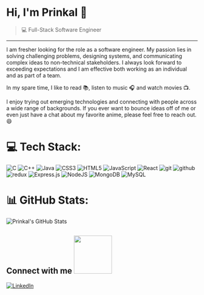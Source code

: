 # Hi, I'm Prinkal 👋

>  💻 Full-Stack Software Engineer 


---

I am fresher looking for the role as a software engineer.
My passion lies in solving challenging problems, designing systems, and communicating complex ideas to non-technical stakeholders.
I always look forward to exceeding expectations and I am effective both working as an individual and as part of a team.

In my spare time, I like to read :books:, listen to music :headphones: and watch movies :tv:.

I enjoy trying out emerging technologies and connecting with people across a wide range of backgrounds. 
If you ever want to bounce ideas off of me or even just have a chat about my favorite anime, please feel free to reach out. 😄

# 💻 Tech Stack:
![C](https://img.shields.io/badge/c-%2300599C.svg?style=for-the-badge&logo=c&logoColor=white) ![C++](https://img.shields.io/badge/c++-%2300599C.svg?style=for-the-badge&logo=c%2B%2B&logoColor=white) ![Java](https://img.shields.io/badge/java-%23ED8B00.svg?style=for-the-badge&logo=java&logoColor=white) ![CSS3](https://img.shields.io/badge/css3-%231572B6.svg?style=for-the-badge&logo=css3&logoColor=white) ![HTML5](https://img.shields.io/badge/html5-%23E34F26.svg?style=for-the-badge&logo=html5&logoColor=white) ![JavaScript](https://img.shields.io/badge/javascript-%23323330.svg?style=for-the-badge&logo=javascript&logoColor=%23F7DF1E) ![React](https://img.shields.io/badge/react-%2320232a.svg?style=for-the-badge&logo=react&logoColor=%2361DAFB) <img src="https://img.shields.io/badge/Git-f44d27?style=for-the-badge&logo=git&logoColor=white" alt="git" />  <img src="https://img.shields.io/badge/GitHub-100000?style=for-the-badge&logo=github&logoColor=white" alt="github" />  <img src="https://img.shields.io/badge/Redux-593D88?style=for-the-badge&logo=redux&logoColor=white" alt="redux" />  ![Express.js](https://img.shields.io/badge/express.js-%23404d59.svg?style=for-the-badge&logo=express&logoColor=%2361DAFB) ![NodeJS](https://img.shields.io/badge/node.js-6DA55F?style=for-the-badge&logo=node.js&logoColor=white) ![MongoDB](https://img.shields.io/badge/MongoDB-%234ea94b.svg?style=for-the-badge&logo=mongodb&logoColor=white) ![MySQL](https://img.shields.io/badge/mysql-%2300f.svg?style=for-the-badge&logo=mysql&logoColor=white) 

# 📊 GitHub Stats:

![Prinkal's GitHub Stats](https://github-readme-stats.vercel.app/api?username=Prinkal1&hide=["issues"]&show_icons=true)

<h2> Connect with me <img src='https://raw.githubusercontent.com/ShahriarShafin/ShahriarShafin/main/Assets/handshake.gif' width="100px"> </h2>

 [![LinkedIn](https://img.shields.io/badge/LinkedIn-%230077B5.svg?logo=linkedin&logoColor=white)](https://www.linkedin.com/in/prinkalmahajan/)


